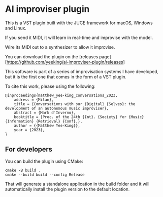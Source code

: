 # AI improviser plugin

This is a VST plugin built with the JUCE framework for macOS, Windows and Linux.

If you send it MIDI, it will learn in real-time and improvise with the model.

Wire its MIDI out to a synthesizer to allow it improvise. 

You can download the plugin on the [releases page][https://github.com/yeeking/ai-improviser-plugin/releases]

This software is part of a series of improvisation systems I have developed, but it is the first one that comes in the form of a VST plugin.


To cite this work, please using the following: 

```
@inproceedings{matthew_yee-king_conversations_2023,
	address = {Milan},
	title = {Conversations with our {Digital} {Selves}: the development of an autonomous music improviser},
	abstract = {Mark d'Inverno},
	booktitle = {Proc. of the 24th {Int}. {Society} for {Music} {Information} {Retrieval} {Conf}.},
	author = {{Matthew Yee-King}},
	year = {2023},
}
```

## For developers

You can build the plugin using CMake:

```
cmake -B build .
cmake --build build --config Release 
```

That will generate a standalone application in the build folder and it will automatically install the plugin version to the default location.
 
